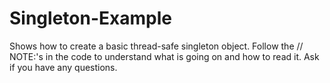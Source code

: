 Singleton-Example
=================

Shows how to create a basic thread-safe singleton object.  Follow the // NOTE:'s in the code to understand what is going on and how to read it.  Ask if you have any questions.